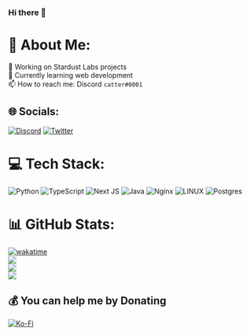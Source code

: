 ### Hi there 👋

# 💫 About Me:
🔭 Working on Stardust Labs projects<br>🌱 Currently learning web development<br>📫 How to reach me: Discord `catter#0001`


## 🌐 Socials:
[![Discord](https://img.shields.io/badge/Discord-%237289DA.svg?logo=discord&logoColor=white)](https://discord.gg/stardustlabs) [![Twitter](https://img.shields.io/badge/Twitter-%231DA1F2.svg?logo=Twitter&logoColor=white)](https://twitter.com/the_catter1) 

# 💻 Tech Stack:
![Python](https://img.shields.io/badge/python-3670A0?style=for-the-badge&logo=python&logoColor=ffdd54) ![TypeScript](https://img.shields.io/badge/typescript-%23007ACC.svg?style=for-the-badge&logo=typescript&logoColor=white) ![Next JS](https://img.shields.io/badge/Next-black?style=for-the-badge&logo=next.js&logoColor=white) ![Java](https://img.shields.io/badge/java-%23ED8B00.svg?style=for-the-badge&logo=java&logoColor=white) ![Nginx](https://img.shields.io/badge/nginx-%23009639.svg?style=for-the-badge&logo=nginx&logoColor=white) ![LINUX](https://img.shields.io/badge/Linux-FCC624?style=for-the-badge&logo=linux&logoColor=black) ![Postgres](https://img.shields.io/badge/postgres-%23316192.svg?style=for-the-badge&logo=postgresql&logoColor=white)
# 📊 GitHub Stats:
[![wakatime](https://wakatime.com/badge/user/e88b2fc0-665a-431c-b685-baf0e442f5b7.svg)](https://wakatime.com/@e88b2fc0-665a-431c-b685-baf0e442f5b7)<br/>
[![](https://visitcount.itsvg.in/api?id=catter1&icon=1&color=12)](https://visitcount.itsvg.in)<br/>
![](https://github-readme-stats.vercel.app/api/top-langs/?username=catter1&theme=radical&hide_border=false&include_all_commits=true&count_private=true&layout=compact)<br/>
![](https://github-readme-stats.vercel.app/api?username=catter1&theme=radical&hide_border=false&include_all_commits=true&count_private=true)

  ## 💰 You can help me by Donating
  [![Ko-Fi](https://img.shields.io/badge/Ko--fi-F16061?style=for-the-badge&logo=ko-fi&logoColor=white)](https://ko-fi.com/catter1) 

  
<!-- Proudly created with GPRM ( https://gprm.itsvg.in ) -->
